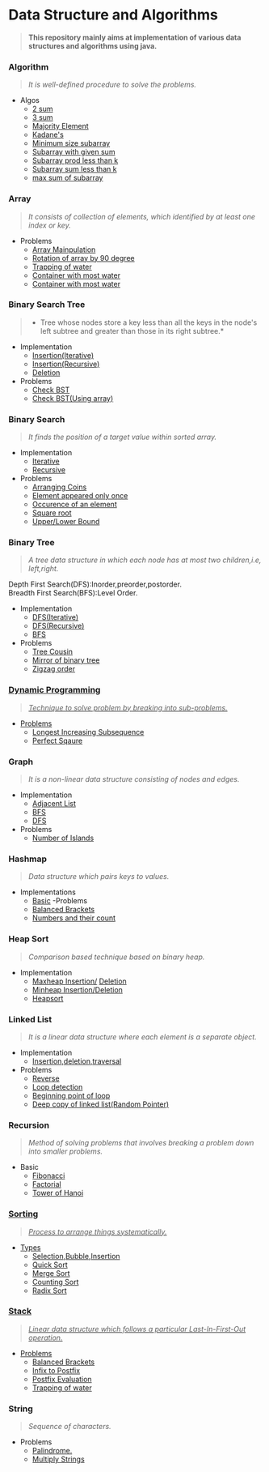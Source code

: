 # Data Structure and Algorithms
> **This repository mainly aims at implementation of various data structures and algorithms using java.**

### Algorithm
> *It is well-defined procedure to solve the problems.*

- Algos
    - <a href="Algorithm/2 sum (Based on 2 Pointer algo).java" >2 sum</a>
    - <a href="Algorithm/3 sum (Based on 2 Pointer algo).java">3 sum</a>
    - <a href="Algorithm/Find Majority Element(Moore's Voting algo).java">Majority Element</a>
    - <a href="Algorithm/Kadane's (Based on Window Sliding Technique).java">Kadane's</a>
    - <a href="Algorithm/Minimum Size Subarray Sum(Based on 2 pointer algo).java">Minimum size subarray</a>
    - <a href="Algorithm/Subarray with given sum (Based on Window sliding Technique).java">Subarray with given sum</a>
    - <a href="Algorithm/SubarrayProdLessThanK (Based on Window sliding Technique).java">Subarray prod less than k</a>
    - <a href="Algorithm/SubarraySumLessThanK (Based on Window sliding Technique).java">Subarray sum less than k</a>
    - <a href="Algorithm/max sum of subrarray(k size)(Based on window Sliding technique).java">max sum of subarray</a>



### Array
> *It consists of collection of elements, which identified by at least one index or key.*

- Problems
    - <a href="Array/Array_Manipulation.java">Array Mainpulation</a>
    - <a href="Array/Rotate_array_by_90_degree.java">Rotation of array by 90 degree</a>
    - <a href="Array/Trapping of water.java">Trapping of water</a>
    - <a href="Array/Container With Most Water.java">Container with most water</a>
    - <a href="Array/Trapping of water(Array).java">Container with most water</a>

### Binary Search Tree 
> * Tree whose nodes store a key less than all the keys in the node's left subtree and greater than those in its right subtree.*

- Implementation
    - <a href="Binary Search Tree/BST_Insertion.java">Insertion(Iterative)</a>
    - <a href="Binary Search Tree/BST_Insertion_recursion.java">Insertion(Recursive)</a>
    - <a href="Binary Search Tree/BST_Deletion_recursion.java">Deletion</a>
- Problems
    - <a href="Binary Search Tree/Problems/CheckBST.java">Check BST</a>
    - <a href="Binary Search Tree/Problems/CheckBSTusing array.java">Check BST(Using array)</a>

### Binary Search
> *It finds the position of a target value within sorted array.*

- Implementation
    - <a href="Binary Search/Binary_search_iterative.java">Iterative</a>
    - <a href="Binary Search/Binary_search_recursively.java">Recursive</a>
- Problems
    - <a href="Binary Search/Problems/Arranging_coins.java">Arranging Coins</a>
    - <a href="Binary Search/Problems/Element_appeared_only_once.java">Element appeared only once</a>
    - <a href="Binary Search/Problems/Number of ocuurences of an element in O(log n).java">Occurence of an element</a>
    - <a href="Binary Search/Problems/SqaureRoot.java">Square root</a>
    - <a href="Binary Search/Problems/Upper_Lower_bound.java">Upper/Lower Bound</a>

### Binary Tree
> *A tree data structure in which each node has at most two children,i.e, left,right.*

 Depth First Search(DFS):Inorder,preorder,postorder.
<br>
Breadth First Search(BFS):Level Order.

- Implementation
    - <a href="Binary Tree/Binary_tree.java">DFS(Iterative)</a>
    - <a href="Binary Tree/Binary_tree_operation_with_recursion.java">DFS(Recursive)</a>
    - <a href="Binary Tree/level_order_traversal.java">BFS</a>
- Problems
    - <a href="Binary Tree/Problem/Binary_Tree_cousin.java">Tree Cousin</a>
    - <a href="Binary Tree/Problem/Mirror_Binary_tree.java">Mirror of binary tree
    - <a href="Binary Tree/Problem/Zigzag_BinaryTree.java">Zigzag order

### Dynamic Programming
> *Technique to solve problem by breaking into sub-problems.*

- Problems
    - <a href="DP/Longest_Increasing_Subsequence.java">Longest Increasing Subsequence</a>
    - <a href="DP/Perfect Square.java">Perfect Sqaure</a>

### Graph
> *It is a non-linear data structure consisting of nodes and edges.*

- Implementation
    - <a href="Graph/Adjacent_List(Undirected_graph).java">Adjacent List</a>
    - <a href="Graph/BFS_Graph.java">BFS</a>
    - <a href="Graph/DFS_Graph.java">DFS</a>
- Problems
    - <a href="Graph/Problems/Number of island leet code.java">Number of Islands</a>

### Hashmap
> *Data structure which pairs keys to values.*

- Implementations
    - <a href="Hashmap/Basic Implementations.java">Basic</a>
-Problems
    - <a href="Hashmap/Problems/balancedBracket.java">Balanced Brackets</a>
    - <a href="Hashmap/Problems/NumbersAndTheirCounts.java">Numbers and their count</a>

### Heap Sort
> *Comparison based technique based on binary heap.*

- Implementation
    - <a href="Heap/maxheap_insertion.java">Maxheap Insertion/</a> <a href="Heap/maxheap_deletion.java">Deletion</a>
    - <a href="Heap/minheap_insertion.java">Minheap Insertion/</a><a href="Heap/minheap_deletion.java">Deletion</a>
    - <a href="Heap/heapsort.java">Heapsort</a>

### Linked List
> *It is a linear data structure where each element is a separate object.*

- Implementation
    - <a href="Linked List/linked_list_implementation_in_java.java">Insertion,deletion,traversal</a>
- Problems
    - <a href="Linked List/Problems/reverse_using_recursion of linked list.java">Reverse</a>
    - <a href="Linked List/Problems/loopDetection(Floyd Method).java">Loop detection</a>
    - <a href="Linked List/Problems/BeginningPointOfLoop(Floyd Method).java">Beginning point of loop</a>
    - <a href="Linked List/Problems/Deep copy of linked list with random pointer.java">Deep copy of linked list(Random Pointer)</a>

### Recursion
> *Method of solving problems that involves breaking a problem down into smaller problems.*

- Basic
    - <a href="Recursion/Fibonacci.java">Fibonacci
    - <a href="Recursion/factorial.java">Factorial
    - <a href="Recursion/towerOfHanoi.java">Tower of Hanoi

### Sorting
> *Process to arrange things systematically.*

- Types
    - <a href="Sorting/sorting.java">Selection,Bubble,Insertion
    - <a href="Sorting/Quicksort.java">Quick Sort
    - <a href="Sorting/mergesort.java">Merge Sort
    - <a href="Sorting/counting_sort.java">Counting Sort
    - <a href="Sorting/radix_sort.java">Radix Sort

### Stack
> *Linear data structure which follows a particular Last-In-First-Out operation.*

- Problems
    - <a href="Stack/Problem/balanced_paranthesis.java">Balanced Brackets</a>
    - <a href="Stack/Problem/infix_to_postfix.java">Infix to Postfix</a>
    - <a href="Stack/Problem/postfix_evaluation.java">Postfix Evaluation</a>
    - <a href="Stack/Problem/Trapping of water(Stack).java">Trapping of water</a>

### String
> *Sequence of characters.*

- Problems
    - <a href="String/palindrome.java">Palindrome.</a>
    - <a href="String/MultiplyStrings.java">Multiply Strings</a>

